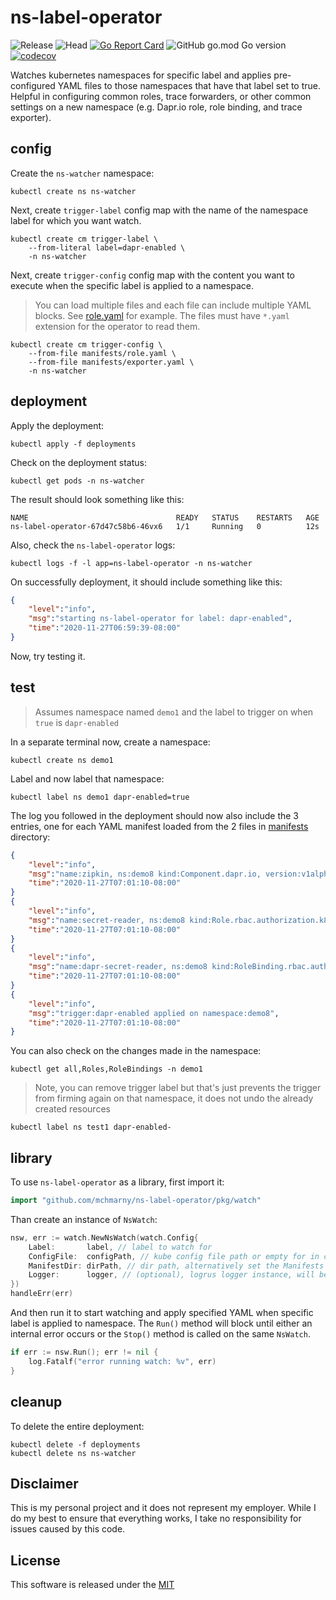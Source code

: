 # ns-label-operator

![Release](https://github.com/mchmarny/ns-label-operator/workflows/Release/badge.svg) ![Head](https://github.com/mchmarny/ns-label-operator/workflows/Test/badge.svg) [![Go Report Card](https://goreportcard.com/badge/github.com/mchmarny/ns-label-operator)](https://goreportcard.com/report/github.com/mchmarny/ns-label-operator) ![GitHub go.mod Go version](https://img.shields.io/github/go-mod/go-version/mchmarny/ns-label-operator) [![codecov](https://codecov.io/gh/mchmarny/ns-label-operator/branch/main/graph/badge.svg)](https://codecov.io/gh/mchmarny/ns-label-operator)

Watches kubernetes namespaces for specific label and applies pre-configured YAML files to those namespaces that have that label set to true. Helpful in configuring common roles, trace forwarders, or other common settings on a new namespace (e.g. Dapr.io role, role binding, and trace exporter).

## config 

Create the `ns-watcher` namespace:

```shell
kubectl create ns ns-watcher
```

Next, create `trigger-label` config map with the name of the namespace label for which you want watch.

```shell
kubectl create cm trigger-label \
    --from-literal label=dapr-enabled \
    -n ns-watcher
```

Next, create `trigger-config` config map with the content you want to execute when the specific label is applied to a namespace.

> You can load multiple files and each file can include multiple YAML blocks. See [role.yaml](manifests/role.yaml) for example. The files must have `*.yaml` extension for the operator to read them.

```shell
kubectl create cm trigger-config \
    --from-file manifests/role.yaml \
    --from-file manifests/exporter.yaml \
    -n ns-watcher
```

## deployment 

Apply the deployment:

```shell
kubectl apply -f deployments
```

Check on the deployment status:

```shell
kubectl get pods -n ns-watcher
```

The result should look something like this: 

```shell
NAME                                 READY   STATUS    RESTARTS   AGE
ns-label-operator-67d47c58b6-46vx6   1/1     Running   0          12s
```

Also, check the `ns-label-operator` logs: 

```shell
kubectl logs -f -l app=ns-label-operator -n ns-watcher
```

On successfully deployment, it should include something like this: 

```json
{
    "level":"info",
    "msg":"starting ns-label-operator for label: dapr-enabled",
    "time":"2020-11-27T06:59:39-08:00"
}
```

Now, try testing it.

## test

> Assumes namespace named `demo1` and the label to trigger on when `true` is `dapr-enabled`

In a separate terminal now, create a namespace:

```shell
kubectl create ns demo1
```

Label and now label that namespace:

```shell
kubectl label ns demo1 dapr-enabled=true
```

The log you followed in the deployment should now also include the 3 entries, one for each YAML manifest loaded from the 2 files in [manifests](./manifests) directory:

```json
{
    "level":"info",
    "msg":"name:zipkin, ns:demo8 kind:Component.dapr.io, version:v1alpha1",
    "time":"2020-11-27T07:01:10-08:00"
}
{
    "level":"info",
    "msg":"name:secret-reader, ns:demo8 kind:Role.rbac.authorization.k8s.io, version:v1",
    "time":"2020-11-27T07:01:10-08:00"
}
{
    "level":"info",
    "msg":"name:dapr-secret-reader, ns:demo8 kind:RoleBinding.rbac.authorization.k8s.io, version:v1",
    "time":"2020-11-27T07:01:10-08:00"
}
{
    "level":"info",
    "msg":"trigger:dapr-enabled applied on namespace:demo8",
    "time":"2020-11-27T07:01:10-08:00"
}
```

You can also check on the changes made in the namespace:

```shell
kubectl get all,Roles,RoleBindings -n demo1
```

> Note, you can remove trigger label but that's just prevents the trigger from firming again on that namespace, it does not undo the already created resources

```shell
kubectl label ns test1 dapr-enabled-
```

## library 

To use `ns-label-operator` as a library, first import it:

```go
import "github.com/mchmarny/ns-label-operator/pkg/watch"
```

Than create an instance of `NsWatch`:

```go
nsw, err := watch.NewNsWatch(watch.Config{
    Label:       label, // label to watch for
    ConfigFile:  configPath, // kube config file path or empty for in cluster config
    ManifestDir: dirPath, // dir path, alternatively set the Manifests with YAML strings 
    Logger:      logger, // (optional), logrus logger instance, will be created if nil
})
handleErr(err)
```

And then run it to start watching and apply specified YAML when specific label is applied to namespace. The `Run()` method will block until either an internal error occurs or the `Stop()` method is called on the same `NsWatch`.

```go
if err := nsw.Run(); err != nil {
    log.Fatalf("error running watch: %v", err)
}
```

## cleanup 

To delete the entire deployment:

```shell
kubectl delete -f deployments
kubectl delete ns ns-watcher
```

## Disclaimer

This is my personal project and it does not represent my employer. While I do my best to ensure that everything works, I take no responsibility for issues caused by this code.

## License

This software is released under the [MIT](./LICENSE)
